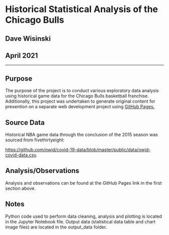 # Historical Statistical Analysis of the Chicago Bulls
Dave Wisinski
----
April 2021
----
----

## Purpose

The purpose of the project is to conduct various exploratory data analysis using historical game data for the Chicago Bulls basketball franchise. Additionally, this project was undertaken to generate original content for presention on a separate web development project using [GitHub Pages.](https://dwisinski.github.io/Web-Dev-challenge/)

## Source Data

Historical NBA game data through the conclusion of the 2015 season was sourced from fivethirtyeight:

https://github.com/owid/covid-19-data/blob/master/public/data/owid-covid-data.csv.

## Analysis/Observations

Analysis and observations can be found at the GitHub Pages link in the first section above.

## Notes

Python code used to perform data cleaning, analysis and plotting is located in the Jupyter Notebook file. Output data (statistical data table and chart image files) are located in the output_data folder.